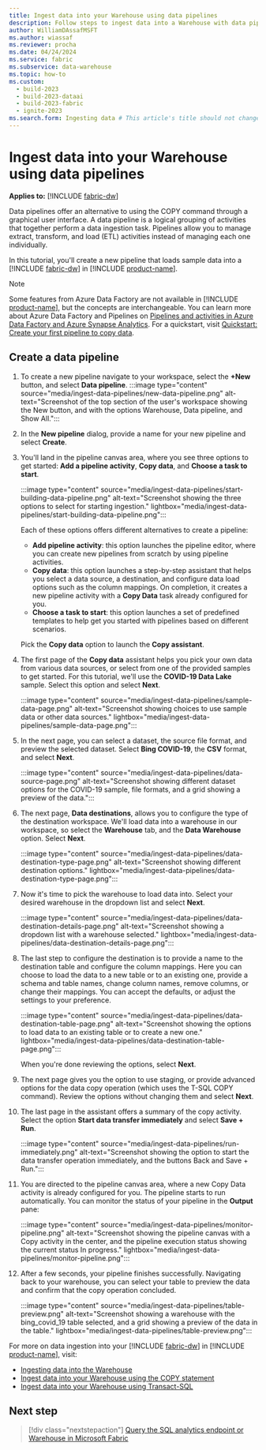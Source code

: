 ```yaml
---
title: Ingest data into your Warehouse using data pipelines
description: Follow steps to ingest data into a Warehouse with data pipelines in Microsoft Fabric.
author: WilliamDAssafMSFT
ms.author: wiassaf
ms.reviewer: procha
ms.date: 04/24/2024
ms.service: fabric
ms.subservice: data-warehouse
ms.topic: how-to
ms.custom:
  - build-2023
  - build-2023-dataai
  - build-2023-fabric
  - ignite-2023
ms.search.form: Ingesting data # This article's title should not change. If so, contact engineering.
---
```

# Ingest data into your Warehouse using data pipelines

**Applies to:** [!INCLUDE [fabric-dw](includes/applies-to-version/fabric-dw.md)]

Data pipelines offer an alternative to using the COPY command through a graphical user interface. A data pipeline is a logical grouping of activities that together perform a data ingestion task. Pipelines allow you to manage extract, transform, and load (ETL) activities instead of managing each one individually.

In this tutorial, you'll create a new pipeline that loads sample data into a [!INCLUDE [fabric-dw](includes/fabric-dw.md)] in [!INCLUDE [product-name](../includes/product-name.md)].

> [!NOTE]
> Some features from Azure Data Factory are not available in [!INCLUDE [product-name](../includes/product-name.md)], but the concepts are interchangeable. You can learn more about Azure Data Factory and Pipelines on [Pipelines and activities in Azure Data Factory and Azure Synapse Analytics](/azure/data-factory/concepts-pipelines-activities). For a quickstart, visit [Quickstart: Create your first pipeline to copy data](../data-factory/create-first-pipeline-with-sample-data.md).

## Create a data pipeline

1. To create a new pipeline navigate to your workspace, select the **+New** button, and select **Data pipeline**.
    :::image type="content" source="media/ingest-data-pipelines/new-data-pipeline.png" alt-text="Screenshot of the top section of the user's workspace showing the New button, and with the options Warehouse, Data pipeline, and Show All.":::

1. In the **New pipeline** dialog, provide a name for your new pipeline and select **Create**.

1. You'll land in the pipeline canvas area, where you see three options to get started: **Add a pipeline activity**, **Copy data**, and **Choose a task to start**.

    :::image type="content" source="media/ingest-data-pipelines/start-building-data-pipeline.png" alt-text="Screenshot showing the three options to select for starting ingestion." lightbox="media/ingest-data-pipelines/start-building-data-pipeline.png":::

    Each of these options offers different alternatives to create a pipeline:

    - **Add pipeline activity**: this option launches the pipeline editor, where you can create new pipelines from scratch by using pipeline activities.
    - **Copy data**: this option launches a step-by-step assistant that helps you select a data source, a destination, and configure data load options such as the column mappings. On completion, it creates a new pipeline activity with a **Copy Data** task already configured for you.
    - **Choose a task to start**: this option launches a set of predefined templates to help get you started with pipelines based on different scenarios.

    Pick the **Copy data** option to launch the **Copy assistant**.

1. The first page of the **Copy data** assistant helps you pick your own data from various data sources, or select from one of the provided samples to get started. For this tutorial, we'll use the **COVID-19 Data Lake** sample. Select this option and select **Next**.

    :::image type="content" source="media/ingest-data-pipelines/sample-data-page.png" alt-text="Screenshot showing choices to use sample data or other data sources." lightbox="media/ingest-data-pipelines/sample-data-page.png":::

1. In the next page, you can select a dataset, the source file format, and preview the selected dataset. Select **Bing COVID-19**, the **CSV** format, and select **Next**.

    :::image type="content" source="media/ingest-data-pipelines/data-source-page.png" alt-text="Screenshot showing different dataset options for the COVID-19 sample, file formats, and a grid showing a preview of the data.":::

1. The next page, **Data destinations**, allows you to configure the type of the destination workspace. We'll load data into a warehouse in our workspace, so select the **Warehouse** tab, and the **Data Warehouse** option. Select **Next**.

    :::image type="content" source="media/ingest-data-pipelines/data-destination-type-page.png" alt-text="Screenshot showing different destination options." lightbox="media/ingest-data-pipelines/data-destination-type-page.png":::

1. Now it's time to pick the warehouse to load data into. Select your desired warehouse in the dropdown list and select **Next**. 

    :::image type="content" source="media/ingest-data-pipelines/data-destination-details-page.png" alt-text="Screenshot showing a dropdown list with a warehouse selected." lightbox="media/ingest-data-pipelines/data-destination-details-page.png":::

1. The last step to configure the destination is to provide a name to the destination table and configure the column mappings. Here you can choose to load the data to a new table or to an existing one, provide a schema and table names, change column names, remove columns, or change their mappings. You can accept the defaults, or adjust the settings to your preference.

    :::image type="content" source="media/ingest-data-pipelines/data-destination-table-page.png" alt-text="Screenshot showing the options to load data to an existing table or to create a new one." lightbox="media/ingest-data-pipelines/data-destination-table-page.png":::

    When you're done reviewing the options, select **Next**.

1. The next page gives you the option to use staging, or provide advanced options for the data copy operation (which uses the T-SQL COPY command). Review the options without changing them and select **Next**.
 
1. The last page in the assistant offers a summary of the copy activity. Select the option **Start data transfer immediately** and select **Save + Run**. 

    :::image type="content" source="media/ingest-data-pipelines/run-immediately.png" alt-text="Screenshot showing the option to start the data transfer operation immediately, and the buttons Back and Save + Run.":::

1. You are directed to the pipeline canvas area, where a new Copy Data activity is already configured for you. The pipeline starts to run automatically. You can monitor the status of your pipeline in the **Output** pane: 

    :::image type="content" source="media/ingest-data-pipelines/monitor-pipeline.png" alt-text="Screenshot showing the pipeline canvas with a Copy activity in the center, and the pipeline execution status showing the current status In progress." lightbox="media/ingest-data-pipelines/monitor-pipeline.png":::

1. After a few seconds, your pipeline finishes successfully. Navigating back to your warehouse, you can select your table to preview the data and confirm that the copy operation concluded. 

    :::image type="content" source="media/ingest-data-pipelines/table-preview.png" alt-text="Screenshot showing a warehouse with the bing_covid_19 table selected, and a grid showing a preview of the data in the table." lightbox="media/ingest-data-pipelines/table-preview.png":::

For more on data ingestion into your [!INCLUDE [fabric-dw](includes/fabric-dw.md)] in [!INCLUDE [product-name](../includes/product-name.md)], visit:

- [Ingesting data into the Warehouse](ingest-data.md)
- [Ingest data into your Warehouse using the COPY statement](ingest-data-copy.md)
- [Ingest data into your Warehouse using Transact-SQL](ingest-data-tsql.md)

## Next step

> [!div class="nextstepaction"]
> [Query the SQL analytics endpoint or Warehouse in Microsoft Fabric](query-warehouse.md)
